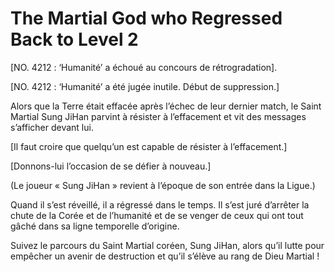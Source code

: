 # The Martial God who Regressed Back to Level 2
[NO. 4212 : ‘Humanité’ a échoué au concours de rétrogradation].

[NO. 4212 : ‘Humanité’ a été jugée inutile. Début de suppression.]

Alors que la Terre était effacée après l’échec de leur dernier match, le Saint Martial Sung JiHan parvint à résister à l’effacement et vit des messages s’afficher devant lui.

[Il faut croire que quelqu’un est capable de résister à l’effacement.]

[Donnons-lui l’occasion de se défier à nouveau.]

(Le joueur « Sung JiHan » revient à l’époque de son entrée dans la Ligue.)

Quand il s’est réveillé, il a régressé dans le temps. Il s’est juré d’arrêter la chute de la Corée et de l’humanité et de se venger de ceux qui ont tout gâché dans sa ligne temporelle d’origine.

Suivez le parcours du Saint Martial coréen, Sung JiHan, alors qu’il lutte pour empêcher un avenir de destruction et qu’il s’élève au rang de Dieu Martial !